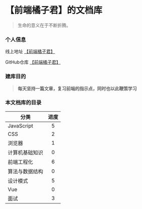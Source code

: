 
# 【前端橘子君】的文档库 <!-- {docsify-ignore} -->


> 生命的意义在于不断折腾。


### 个人信息 <!-- {docsify-ignore} -->
线上地址 [【前端橘子君】](http://xiaoysosheng.top)

GitHub仓库 [【前端橘子君】](https://github.com/xiaoyaosheng-yu/library)


### 建库目的 <!-- {docsify-ignore} -->
> **每天坚持一篇文章，复习前端的指示点，同时也以此鞭策学习**

### 本文档库的目录 <!-- {docsify-ignore} -->

| 分类           | 进度        |
| --------       | :--------: |
| JavaScript     | 5          |
| CSS            | 2          |
| 浏览器         | 1          |
| 计算机基础知识  | 0          |
| 前端工程化     | 6          |
| 算法与数据结构 | 0           |
| 设计模式       | 5          |
| Vue           | 0          |
| 面试           | 3          |
